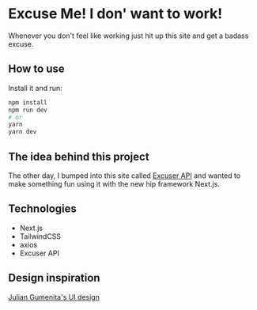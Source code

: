 # Excuse Me! I don' want to work!

Whenever you don't feel like working just hit up this site and get a badass excuse.

## How to use

Install it and run:

```bash
npm install
npm run dev
# or
yarn
yarn dev
```

## The idea behind this project

The other day, I bumped into this site called [Excuser API](https://excuser.herokuapp.com/) and wanted to make something fun using it with the new hip framework Next.js.

## Technologies

- Next.js
- TailwindCSS
- axios
- Excuser API

## Design inspiration

[Julian Gumenita's UI design](https://dribbble.com/shots/4935165-I-Dont-Like-School-Excuse-Generator-UI)
